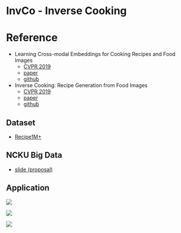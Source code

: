 # InvCo - Inverse Cooking

# Reference
- Learning Cross-modal Embeddings for Cooking Recipes and Food Images
  - [CVPR 2019](http://openaccess.thecvf.com/content_CVPR_2019/html/Wang_Learning_Cross-Modal_Embeddings_With_Adversarial_Networks_for_Cooking_Recipes_and_CVPR_2019_paper.html)
  - [paper](http://pic2recipe.csail.mit.edu/im2recipe.pdf)
  - [github](https://github.com/torralba-lab/im2recipe)
- Inverse Cooking: Recipe Generation from Food Images
  - [CVPR 2019](http://openaccess.thecvf.com/content_CVPR_2019/html/Salvador_Inverse_Cooking_Recipe_Generation_From_Food_Images_CVPR_2019_paper.html)
  - [paper](https://arxiv.org/pdf/1812.06164.pdf)
  - [github](https://github.com/facebookresearch/inversecooking)

## Dataset
- [Recipe1M+](http://im2recipe.csail.mit.edu/dataset/download/)

## NCKU Big Data
- [slide (proposal)](https://reurl.cc/4gjRRX)

## Application
![](https://i.imgur.com/CNQUF2Z.jpg)

![](https://i.imgur.com/VFYE5rT.jpg)

![](https://i.imgur.com/ggXtB3x.jpg)
